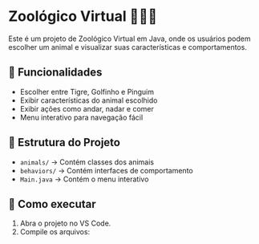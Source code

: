 # Zoológico Virtual 🦁🐬🐧

Este é um projeto de Zoológico Virtual em Java, onde os usuários podem escolher um animal e visualizar suas características e comportamentos.

## 🚀 Funcionalidades
- Escolher entre Tigre, Golfinho e Pinguim
- Exibir características do animal escolhido
- Exibir ações como andar, nadar e comer
- Menu interativo para navegação fácil

## 📂 Estrutura do Projeto
- `animals/` → Contém classes dos animais
- `behaviors/` → Contém interfaces de comportamento
- `Main.java` → Contém o menu interativo

## 🏁 Como executar
1. Abra o projeto no VS Code.
2. Compile os arquivos:
